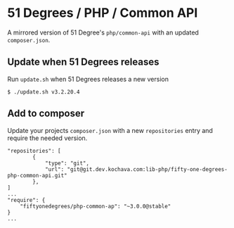 # 51 Degrees / PHP / Common API

A mirrored version of 51 Degree's `php/common-api` with an updated `composer.json`.

## Update when 51 Degrees releases

Run `update.sh` when 51 Degrees releases a new version

```
$ ./update.sh v3.2.20.4
```

## Add to composer

Update your projects `composer.json` with a new `repositories` entry and require
the needed version.

```
"repositories": [
        {
            "type": "git",
            "url": "git@git.dev.kochava.com:lib-php/fifty-one-degrees-php-common-api.git"
        },
]
...
"require": {
    "fiftyonedegrees/php-common-ap": "~3.0.0@stable"
}
...
```
